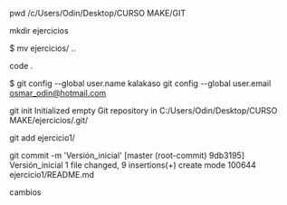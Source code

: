 
 pwd
/c/Users/Odin/Desktop/CURSO MAKE/GIT

 mkdir ejercicios

$ mv ejercicios/ ..

code .

$ git config --global user.name kalakaso
 git config --global user.email osmar_odin@hotmail.com

git init
Initialized empty Git repository in C:/Users/Odin/Desktop/CURSO MAKE/ejercicios/.git/

git add ejercicio1/

git commit -m 'Versión_inicial'
[master (root-commit) 9db3195] Versión_inicial
 1 file changed, 9 insertions(+)
 create mode 100644 ejercicio1/README.md

cambios
